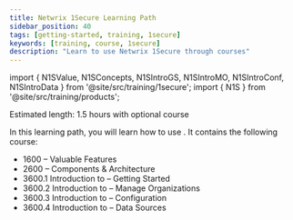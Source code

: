 ```yaml
---
title: Netwrix 1Secure Learning Path
sidebar_position: 40
tags: [getting-started, training, 1secure]
keywords: [training, course, 1secure]
description: "Learn to use Netwrix 1Secure through courses"
---
```


import { N1SValue, N1SConcepts, N1SIntroGS, N1SIntroMO, N1SIntroConf, N1SIntroData } from '@site/src/training/1secure';
import { N1S } from '@site/src/training/products';


Estimated length: 1.5 hours with optional course

In this learning path, you will learn how to use <N1S />. It contains the following course:

* 1600 <N1S /> – Valuable Features
* 2600 <N1S /> – Components & Architecture
* 3600.1 Introduction to <N1S /> – Getting Started
* 3600.2 Introduction to <N1S /> – Manage Organizations
* 3600.3 Introduction to <N1S /> – Configuration
* 3600.4 Introduction to <N1S /> – Data Sources

<N1SValue />

<N1SConcepts />

<N1SIntroGS />

<N1SIntroMO />

<N1SIntroConf />

<N1SIntroData />
